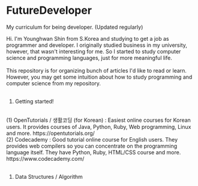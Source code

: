 # FutureDeveloper
My curriculum for being developer. (Updated regularly)

Hi. I'm Younghwan Shin from S.Korea and studying to get a job as programmer and developer. I originally studied business in my university, however, that wasn't interesting for me. So I started to study computer science and programming languages, just for more meaningful life.
<br>
<br>
This repository is for organizing bunch of articles I'd like to read or learn. However, you may get some intuition about how to study programming and computer science from my repository.
<br>
<br>
1. Getting started!
<br>
(1) OpenTutorials / 생활코딩 (for Korean) : Easiest online courses for Korean users. It provides courses of Java, Python, Ruby, Web programming, Linux and more. 
https://opentutorials.org/
<br>
(2) Codecademy : Good tutorial online course for English users. They provides web compilers so you can concentrate on the programming language itself. They have Python, Ruby, HTML/CSS course and more. 
https://www.codecademy.com/
<br>
<br>


1. Data Structures / Algorithm
